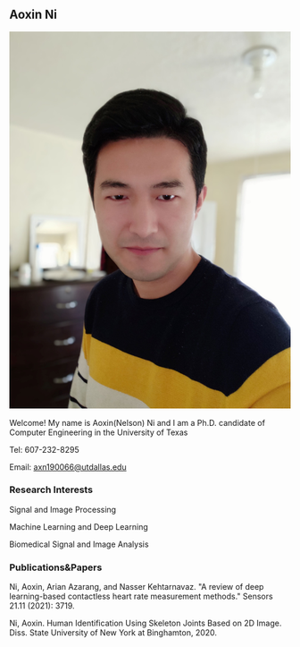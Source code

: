## Aoxin Ni

![Avatar](https://github.com/AoxinNi/aoxinni.github.io/blob/main/image/avatar.jpg)

Welcome! My name is Aoxin(Nelson) Ni and I am a Ph.D. candidate of Computer Engineering in the University of Texas

Tel: 607-232-8295

Email: axn190066@utdallas.edu


### Research Interests
Signal and Image Processing

Machine Learning and Deep Learning

Biomedical Signal and Image Analysis

### Publications&Papers
Ni, Aoxin, Arian Azarang, and Nasser Kehtarnavaz. "A review of deep learning-based contactless heart rate measurement methods." Sensors 21.11 (2021): 3719.

Ni, Aoxin. Human Identification Using Skeleton Joints Based on 2D Image. Diss. State University of New York at Binghamton, 2020.

